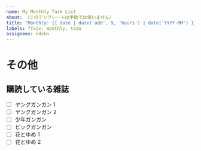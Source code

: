 ```yaml
---
name: My Monthly Task List
about: （このテンプレートは手動では使いません）
title: "Monthly: {{ date | date('add', 9, 'hours') | date('YYYY-MM') }}"
labels: ffxiv, monthly, todo
assignees: ndxbn
---
```


# その他
## 購読している雑誌

- [ ] ヤングガンガン 1
- [ ] ヤングガンガン 2
- [ ] 少年ガンガン
- [ ] ビックガンガン
- [ ] 花とゆめ 1
- [ ] 花とゆめ 2
